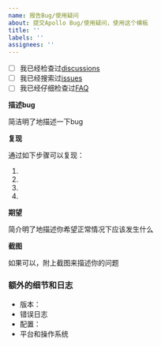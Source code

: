 ```yaml
---
name: 报告Bug/使用疑问
about: 提交Apollo Bug/使用疑问，使用这个模板
title: ''
labels: ''
assignees: ''
---
```


<!-- 这段文字不会显示在你的内容中。为了避免重复的信息，方便后续的检索，在提issue之前，请检查如下事项。如果是比较新手级别的问题，推荐到讨论区https://github.com/ctripcorp/apollo/discussions 提问 -->

- [ ] 我已经检查过[discussions](https://github.com/ctripcorp/apollo/discussions)
- [ ] 我已经搜索过[issues](https://github.com/ctripcorp/apollo/issues)
- [ ] 我已经仔细检查过[FAQ](https://ctripcorp.github.io/apollo/#/zh/faq/common-issues-in-deployment-and-development-phase)

**描述bug**

简洁明了地描述一下bug

**复现**

通过如下步骤可以复现：

1. 
2. 
3. 
4. 

**期望**

简介明了地描述你希望正常情况下应该发生什么

**截图**

如果可以，附上截图来描述你的问题

### 额外的细节和日志

- 版本：
- 错误日志
- 配置：
- 平台和操作系统